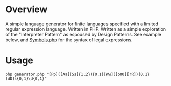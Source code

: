 # Overview
A simple language generator for finite languages specified with a limited regular expression language. Written in PHP. Written as a simple exploration of the "Interpreter Pattern" as espoused by Design Patterns. See example below, and [Symbols.php](include/Symbols.php) for the syntax of legal expressions.

# Usage

    php generator.php "[Pp]([Aa][Ss]{1,2}){0,1}[Ww]([oO0][rR]){0,1}[dD]s{0,1}\d{0,1}"
